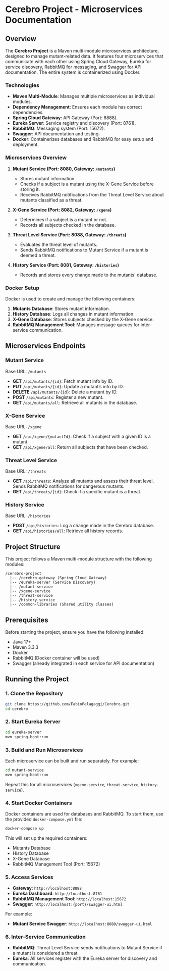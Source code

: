 # Cerebro Project - Microservices Documentation

## Overview

The **Cerebro Project** is a Maven multi-module microservices architecture, designed to manage mutant-related data. It features four microservices that communicate with each other using Spring Cloud Gateway, Eureka for service discovery, RabbitMQ for messaging, and Swagger for API documentation. The entire system is containerized using Docker.

### Technologies
- **Maven Multi-Module**: Manages multiple microservices as individual modules.
- **Dependency Management**: Ensures each module has correct dependencies.
- **Spring Cloud Gateway**: API Gateway (Port: 8888).
- **Eureka Server**: Service registry and discovery (Port: 8761).
- **RabbitMQ**: Messaging system (Port: 15672).
- **Swagger**: API documentation and testing.
- **Docker**: Containerizes databases and RabbitMQ for easy setup and deployment.

### Microservices Overview

1. **Mutant Service (Port: 8080, Gateway: `/mutants`)**
   - Stores mutant information.
   - Checks if a subject is a mutant using the X-Gene Service before storing it.
   - Receives RabbitMQ notifications from the Threat Level Service about mutants classified as a threat.

2. **X-Gene Service (Port: 8082, Gateway: `/xgene`)**
   - Determines if a subject is a mutant or not.
   - Records all subjects checked in the database.

3. **Threat Level Service (Port: 8088, Gateway: `/threats`)**
   - Evaluates the threat level of mutants.
   - Sends RabbitMQ notifications to Mutant Service if a mutant is deemed a threat.

4. **History Service (Port: 8081, Gateway: `/histories`)**
   - Records and stores every change made to the mutants' database.

### Docker Setup

Docker is used to create and manage the following containers:
1. **Mutants Database**: Stores mutant information.
2. **History Database**: Logs all changes in mutant information.
3. **X-Gene Database**: Stores subjects checked by the X-Gene service.
4. **RabbitMQ Management Tool**: Manages message queues for inter-service communication.

## Microservices Endpoints

### Mutant Service
Base URL: `/mutants`
- **GET** `/api/mutants/{id}`: Fetch mutant info by ID.
- **PUT** `/api/mutants/{id}`: Update a mutant’s info by ID.
- **DELETE** `/api/mutants/{id}`: Delete a mutant by ID.
- **POST** `/api/mutants`: Register a new mutant.
- **GET** `/api/mutants/all`: Retrieve all mutants in the database.

### X-Gene Service
Base URL: `/xgene`
- **GET** `/api/xgene/{mutantId}`: Check if a subject with a given ID is a mutant.
- **GET** `/api/xgene/all`: Return all subjects that have been checked.

### Threat Level Service
Base URL: `/threats`
- **GET** `/api/threats`: Analyze all mutants and assess their threat level. Sends RabbitMQ notifications for dangerous mutants.
- **GET** `/api/threats/{id}`: Check if a specific mutant is a threat.

### History Service
Base URL: `/histories`
- **POST** `/api/histories`: Log a change made in the Cerebro database.
- **GET** `/api/histories/all`: Retrieve all history records.

## Project Structure
This project follows a Maven multi-module structure with the following modules:

```
/cerebro-project
  |-- /cerebro-gateway (Spring Cloud Gateway)
  |-- /eureka-server (Service Discovery)
  |-- /mutant-service
  |-- /xgene-service
  |-- /threat-service
  |-- /history-service
  |-- /common-libraries (Shared utility classes)
```

## Prerequisites

Before starting the project, ensure you have the following installed:
- Java 17+
- Maven 3.3.3
- Docker
- RabbitMQ (Docker container will be used)
- Swagger (already integrated in each service for API documentation)

## Running the Project

### 1. Clone the Repository
```bash
git clone https://github.com/FabioPelagaggi/Cerebro.git
cd cerebro
```

### 2. Start Eureka Server
```bash
cd eureka-server
mvn spring-boot:run
```

### 3. Build and Run Microservices
Each microservice can be built and run separately. For example:

```bash
cd mutant-service
mvn spring-boot:run
```

Repeat this for all microservices (`xgene-service`, `threat-service`, `history-service`).

### 4. Start Docker Containers
Docker containers are used for databases and RabbitMQ. To start them, use the provided `docker-compose.yml` file:
```bash
docker-compose up
```

This will set up the required containers:
- Mutants Database
- History Database
- X-Gene Database
- RabbitMQ Management Tool (Port: 15672)

### 5. Access Services

- **Gateway**: `http://localhost:8888`
- **Eureka Dashboard**: `http://localhost:8761`
- **RabbitMQ Management Tool**: `http://localhost:15672`
- **Swagger**: `http://localhost:{port}/swagger-ui.html`

For example:
- **Mutant Service Swagger**: `http://localhost:8080/swagger-ui.html`

### 6. Inter-Service Communication
- **RabbitMQ**: Threat Level Service sends notifications to Mutant Service if a mutant is considered a threat.
- **Eureka**: All services register with the Eureka server for discovery and communication.
